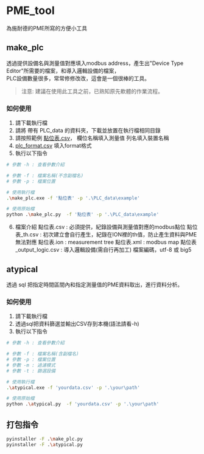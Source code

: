 # PME_tool

為施耐德的PME所寫的方便小工具

## make_plc

透過提供設備名與測量值對應填入modbus address，產生出"Device Type Editor"所需要的檔案，和導入邏輯設備的檔案，  
PLC設備數量很多，常常修修改改，這會是一個很棒的工具。

> 注意: 建議在使用此工具之前，已熟知原先軟體的作業流程。

### 如何使用

1. 請下載執行檔
2. 請將 帶有 PLC_data 的資料夾，下載並放置在執行檔相同目錄
3. 請按照範例 [點位表.csv](PLC_data/example/點位表.csv)，
   欄位名稱填入測量值
   列名填入裝置名稱
4. [plc_format.csv](PLC_data/plc_format.csv) 填入format格式
5. 執行以下指令

```bash
# 參數 -h : 查看參數介紹

# 參數 -f : 檔案名稱(不含副檔名)
# 參數 -p : 檔案位置

# 使用執行檔
.\make_plc.exe -f '點位表' -p '.\PLC_data\example'

# 使用原始檔
python .\make_plc.py  -f '點位表' -p '.\PLC_data\example'
```

6. 檔案介紹
   點位表.csv : 必須提供，紀錄設備與測量值對應的modbus點位
   點位表_th.csv : 初次建立會自行產生，紀錄在ION裡的th值，防止產生資料與PME無法對應
   點位表.ion : measurement tree
   點位表.xml : modbus map
   點位表_output_logic.csv : 導入邏輯設備(需自行再加工)
   檔案編碼，utf-8 或 big5


## atypical

透過 sql 把指定時間區間內和指定測量值的PME資料取出，進行資料分析。

### 如何使用

1. 請下載執行檔
2. 透過sql把資料篩選並輸出CSV存到本機(語法請看-h)
3. 執行以下指令

```bash
# 參數 -h : 查看參數介紹

# 參數 -f : 檔案名稱(含副檔名)
# 參數 -p : 檔案位置
# 參數 -m : 過濾模式
# 參數 -t : 篩選設備

# 使用執行檔
.\atypical.exe -f 'yourdata.csv' -p '.\your\path'

# 使用原始檔
python .\atypical.py  -f 'yourdata.csv' -p '.\your\path'
```


## 打包指令

```bash
pyinstaller -F .\make_plc.py
pyinstaller -F .\atypical.py
```
